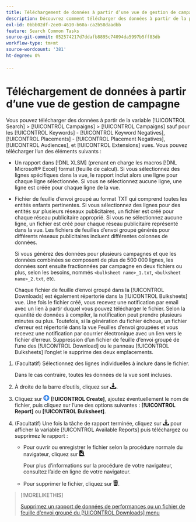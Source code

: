 ```yaml
---
title: Téléchargement de données à partir d’une vue de gestion de campagne
description: Découvrez comment télécharger des données à partir de la plupart des vues de gestion de campagne.
exl-id: 0bbb02df-2ee0-4610-b60a-ca2b58daadbb
feature: Search Common Tasks
source-git-commit: 052574217d7ddafb8895c74094da5997b5ff83db
workflow-type: tm+mt
source-wordcount: '381'
ht-degree: 0%

---
```


# Téléchargement de données à partir d’une vue de gestion de campagne

Vous pouvez télécharger des données à partir de la variable [!UICONTROL Search] > [!UICONTROL Campaigns] > [!UICONTROL Campaigns] sauf pour les [!UICONTROL Keywords] - [!UICONTROL Keyword Negatives], [!UICONTROL Placements] - [!UICONTROL Placement Negatives], [!UICONTROL Audiences], et [!UICONTROL Extensions] vues. Vous pouvez télécharger l’un des éléments suivants :

* Un rapport dans [!DNL XLSM] (prenant en charge les macros [!DNL Microsoft® Excel] format (feuille de calcul). Si vous sélectionnez des lignes spécifiques dans la vue, le rapport inclut alors une ligne pour chaque ligne sélectionnée. Si vous ne sélectionnez aucune ligne, une ligne est créée pour chaque ligne de la vue.

* Fichier de feuille d’envoi groupé au format TXT qui comprend toutes les entités enfants pertinentes. Si vous sélectionnez des lignes pour des entités sur plusieurs réseaux publicitaires, un fichier est créé pour chaque réseau publicitaire approprié. Si vous ne sélectionnez aucune ligne, un fichier est créé pour chaque réseau publicitaire représenté dans la vue. Les fichiers de feuilles d’envoi groupé générés pour différents réseaux publicitaires incluent différentes colonnes de données.

  Si vous générez des données pour plusieurs campagnes et que les données combinées se composent de plus de 500 000 lignes, les données sont ensuite fractionnées par campagne en deux fichiers ou plus, selon les besoins, nommés `<bulksheet name>_1.txt`, `<bulksheet name>_2.txt`, etc.

  Chaque fichier de feuille d’envoi groupé dans la [!UICONTROL Downloads] est également répertorié dans la [!UICONTROL Bulksheets] vue. Une fois le fichier créé, vous recevez une notification par email avec un lien à partir duquel vous pouvez télécharger le fichier. Selon la quantité de données à compiler, la notification peut prendre plusieurs minutes ou plus. Toutefois, si la génération du fichier échoue, un fichier d’erreur est répertorié dans la vue Feuilles d’envoi groupées et vous recevez une notification par courrier électronique avec un lien vers le fichier d’erreur. Suppression d’un fichier de feuille d’envoi groupé de l’une des [!UICONTROL Download] ou le panneau [!UICONTROL Bulksheets] l’onglet le supprime des deux emplacements.

1. (Facultatif) Sélectionnez des lignes individuelles à inclure dans le fichier.

   Dans le cas contraire, toutes les données de la vue sont incluses.

1. À droite de la barre d’outils, cliquez sur ![Téléchargement du rapport](/help/search-social-commerce/assets/download.png "Téléchargement du rapport").

1. Cliquez sur ![Créer](/help/search-social-commerce/assets/add.png "Créer") **[!UICONTROL Create]**, ajoutez éventuellement le nom de fichier, puis cliquez sur l’une des options suivantes : **[!UICONTROL Report]** ou **[!UICONTROL Bulksheet]**.

1. (Facultatif) Une fois la tâche de rapport terminée, cliquez sur ![Téléchargement du rapport](/help/search-social-commerce/assets/download.png "Téléchargement du rapport") pour afficher la variable [!UICONTROL Available Reports] puis téléchargez ou supprimez le rapport :

   * Pour ouvrir ou enregistrer le fichier selon la procédure normale du navigateur, cliquez sur ![Télécharger la feuille de calcul](/help/search-social-commerce/assets/download-spreadsheet.png "Télécharger la feuille de calcul").

     Pour plus d’informations sur la procédure de votre navigateur, consultez l’aide en ligne de votre navigateur.

   * Pour supprimer le fichier, cliquez sur ![Supprimer](/help/search-social-commerce/assets/delete.png "Supprimer").

>[!MORELIKETHIS]
>
>[Supprimez un rapport de données de performances ou un fichier de feuille d’envoi groupé du [!UICONTROL Downloads] menu](/help/search-social-commerce/common-tasks/navigation-editing-selection/download-delete-data.md)
